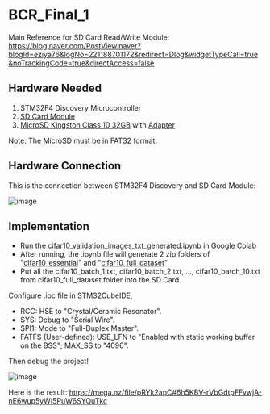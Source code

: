 # BCR_Final_1

Main Reference for SD Card Read/Write Module: https://blog.naver.com/PostView.naver?blogId=eziya76&logNo=221188701172&redirect=Dlog&widgetTypeCall=true&noTrackingCode=true&directAccess=false

## Hardware Needed

1. STM32F4 Discovery Microcontroller
2. [SD Card Module](https://linhkienchatluong.vn/module-doc-the-nho/module-doc-the-sd-card_sp497_ct206.aspx)
3. [MicroSD Kingston Class 10 32GB](https://cellphones.com.vn/the-nho-microsd-kingston-class-10-non-adapter-32gb.html) with [Adapter](https://tuanphong.vn/adapter-the-nho/adapter-microsd-to-sd)

Note: The MicroSD must be in FAT32 format.

## Hardware Connection

This is the connection between STM32F4 Discovery and SD Card Module:

![image](https://github.com/user-attachments/assets/13ddb860-82f9-4bf1-b9bd-370524c03294)

## Implementation

- Run the cifar10_validation_images_txt_generated.ipynb in Google Colab
- After running, the .ipynb file will generate 2 zip folders of "[cifar10_essential](https://mega.nz/folder/dJxCEIha#ggBgeCuhP4gDa195bdPYaw/folder/QMBiQZjY)" and "[cifar10_full_dataset](https://mega.nz/folder/dJxCEIha#ggBgeCuhP4gDa195bdPYaw/folder/gAAg1ZjS)"
- Put all the cifar10_batch_1.txt, cifar10_batch_2.txt, ..., cifar10_batch_10.txt from cifar10_full_dataset folder into the SD Card. 

Configure .ioc file in STM32CubeIDE,
- RCC: HSE to "Crystal/Ceramic Resonator".
- SYS: Debug to "Serial Wire".
- SPI1: Mode to "Full-Duplex Master".
- FATFS (User-defined): USE_LFN to "Enabled with static working buffer on the BSS"; MAX_SS to "4096".

Then debug the project!

![image](https://github.com/user-attachments/assets/4a0ac299-c88d-4fde-b94f-96ad51a8e86b)

Here is the result: https://mega.nz/file/pRYk2apC#6h5KBV-rVbGdtpFFvwjA-nE6wup5yWI5PuW6SYQuTkc

